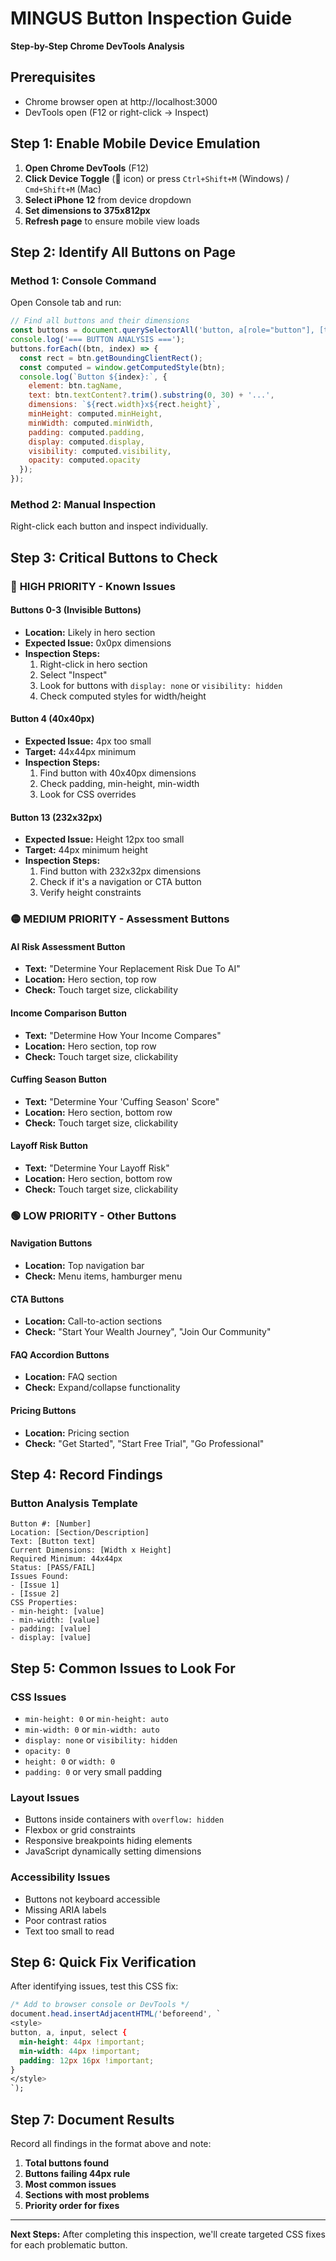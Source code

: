 # MINGUS Button Inspection Guide
**Step-by-Step Chrome DevTools Analysis**

## Prerequisites
- Chrome browser open at http://localhost:3000
- DevTools open (F12 or right-click → Inspect)

## Step 1: Enable Mobile Device Emulation

1. **Open Chrome DevTools** (F12)
2. **Click Device Toggle** (📱 icon) or press `Ctrl+Shift+M` (Windows) / `Cmd+Shift+M` (Mac)
3. **Select iPhone 12** from device dropdown
4. **Set dimensions to 375x812px**
5. **Refresh page** to ensure mobile view loads

## Step 2: Identify All Buttons on Page

### Method 1: Console Command
Open Console tab and run:
```javascript
// Find all buttons and their dimensions
const buttons = document.querySelectorAll('button, a[role="button"], [tabindex="0"]');
console.log('=== BUTTON ANALYSIS ===');
buttons.forEach((btn, index) => {
  const rect = btn.getBoundingClientRect();
  const computed = window.getComputedStyle(btn);
  console.log(`Button ${index}:`, {
    element: btn.tagName,
    text: btn.textContent?.trim().substring(0, 30) + '...',
    dimensions: `${rect.width}x${rect.height}`,
    minHeight: computed.minHeight,
    minWidth: computed.minWidth,
    padding: computed.padding,
    display: computed.display,
    visibility: computed.visibility,
    opacity: computed.opacity
  });
});
```

### Method 2: Manual Inspection
Right-click each button and inspect individually.

## Step 3: Critical Buttons to Check

### 🔴 **HIGH PRIORITY - Known Issues**

#### **Buttons 0-3 (Invisible Buttons)**
- **Location:** Likely in hero section
- **Expected Issue:** 0x0px dimensions
- **Inspection Steps:**
  1. Right-click in hero section
  2. Select "Inspect"
  3. Look for buttons with `display: none` or `visibility: hidden`
  4. Check computed styles for width/height

#### **Button 4 (40x40px)**
- **Expected Issue:** 4px too small
- **Target:** 44x44px minimum
- **Inspection Steps:**
  1. Find button with 40x40px dimensions
  2. Check padding, min-height, min-width
  3. Look for CSS overrides

#### **Button 13 (232x32px)**
- **Expected Issue:** Height 12px too small
- **Target:** 44px minimum height
- **Inspection Steps:**
  1. Find button with 232x32px dimensions
  2. Check if it's a navigation or CTA button
  3. Verify height constraints

### 🟡 **MEDIUM PRIORITY - Assessment Buttons**

#### **AI Risk Assessment Button**
- **Text:** "Determine Your Replacement Risk Due To AI"
- **Location:** Hero section, top row
- **Check:** Touch target size, clickability

#### **Income Comparison Button**
- **Text:** "Determine How Your Income Compares"
- **Location:** Hero section, top row
- **Check:** Touch target size, clickability

#### **Cuffing Season Button**
- **Text:** "Determine Your 'Cuffing Season' Score"
- **Location:** Hero section, bottom row
- **Check:** Touch target size, clickability

#### **Layoff Risk Button**
- **Text:** "Determine Your Layoff Risk"
- **Location:** Hero section, bottom row
- **Check:** Touch target size, clickability

### 🟢 **LOW PRIORITY - Other Buttons**

#### **Navigation Buttons**
- **Location:** Top navigation bar
- **Check:** Menu items, hamburger menu

#### **CTA Buttons**
- **Location:** Call-to-action sections
- **Check:** "Start Your Wealth Journey", "Join Our Community"

#### **FAQ Accordion Buttons**
- **Location:** FAQ section
- **Check:** Expand/collapse functionality

#### **Pricing Buttons**
- **Location:** Pricing section
- **Check:** "Get Started", "Start Free Trial", "Go Professional"

## Step 4: Record Findings

### **Button Analysis Template**
```
Button #: [Number]
Location: [Section/Description]
Text: [Button text]
Current Dimensions: [Width x Height]
Required Minimum: 44x44px
Status: [PASS/FAIL]
Issues Found:
- [Issue 1]
- [Issue 2]
CSS Properties:
- min-height: [value]
- min-width: [value]
- padding: [value]
- display: [value]
```

## Step 5: Common Issues to Look For

### **CSS Issues**
- `min-height: 0` or `min-height: auto`
- `min-width: 0` or `min-width: auto`
- `display: none` or `visibility: hidden`
- `opacity: 0`
- `height: 0` or `width: 0`
- `padding: 0` or very small padding

### **Layout Issues**
- Buttons inside containers with `overflow: hidden`
- Flexbox or grid constraints
- Responsive breakpoints hiding elements
- JavaScript dynamically setting dimensions

### **Accessibility Issues**
- Buttons not keyboard accessible
- Missing ARIA labels
- Poor contrast ratios
- Text too small to read

## Step 6: Quick Fix Verification

After identifying issues, test this CSS fix:
```css
/* Add to browser console or DevTools */
document.head.insertAdjacentHTML('beforeend', `
<style>
button, a, input, select {
  min-height: 44px !important;
  min-width: 44px !important;
  padding: 12px 16px !important;
}
</style>
`);
```

## Step 7: Document Results

Record all findings in the format above and note:
1. **Total buttons found**
2. **Buttons failing 44px rule**
3. **Most common issues**
4. **Sections with most problems**
5. **Priority order for fixes**

---

**Next Steps:** After completing this inspection, we'll create targeted CSS fixes for each problematic button.
